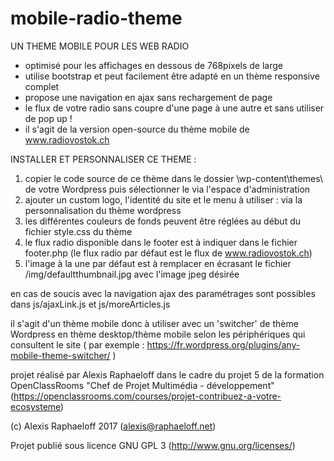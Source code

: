 # mobile-radio-theme

UN THEME MOBILE POUR LES WEB RADIO 

  - optimisé pour les affichages en dessous de 768pixels de large
  - utilise bootstrap et peut facilement être adapté en un thème responsive complet
  - propose une navigation en ajax sans rechargement de page  
  - le flux de votre radio sans coupre d'une page à une autre et sans utiliser de pop up !
  - il s'agit de la version open-source du thème mobile de www.radiovostok.ch
  
INSTALLER ET PERSONNALISER CE THEME :

1. copier le code source de ce thème dans le dossier \wp-content\themes\ de votre Wordpress puis sélectionner le via l'espace d'administration 
2. ajouter un custom logo, l'identité du site et le menu à utiliser : via la personnalisation du thème wordpress
3. les différentes couleurs de fonds peuvent être réglées au début du fichier style.css du thème
4. le flux radio disponible dans le footer est à indiquer dans le fichier footer.php
(le flux radio par défaut est le flux de www.radiovostok.ch)
5. l'image à la une par défaut est à remplacer en écrasant le fichier /img/defaultthumbnail.jpg avec l'image jpeg désirée

en cas de soucis avec la navigation ajax des paramétrages sont possibles dans js/ajaxLink.js et js/moreArticles.js

il s'agit d'un thème mobile donc à utiliser avec un 'switcher' de thème Wordpress en thème desktop/thème mobile selon les périphériques qui consultent le site ( par exemple : https://fr.wordpress.org/plugins/any-mobile-theme-switcher/ )

projet réalisé par Alexis Raphaeloff dans le cadre du projet 5 de la formation OpenClassRooms "Chef de Projet Multimédia - développement" (https://openclassrooms.com/courses/projet-contribuez-a-votre-ecosysteme)

(c) Alexis Raphaeloff 2017 (alexis@raphaeloff.net) 

Projet publié sous licence GNU GPL 3 (http://www.gnu.org/licenses/)
